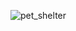 ![pet_shelter](https://user-images.githubusercontent.com/36451266/56004970-ae8dfe80-5c93-11e9-8ee5-a744be34b713.png)
